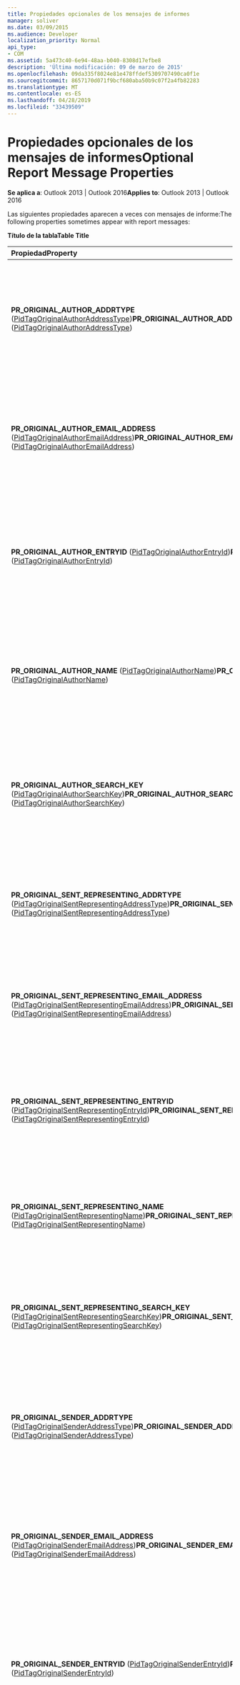 ```yaml
---
title: Propiedades opcionales de los mensajes de informes
manager: soliver
ms.date: 03/09/2015
ms.audience: Developer
localization_priority: Normal
api_type:
- COM
ms.assetid: 5a473c40-6e94-48aa-b040-8308d17efbe8
description: 'Última modificación: 09 de marzo de 2015'
ms.openlocfilehash: 09da335f8024e81e478ffdef5309707490ca0f1e
ms.sourcegitcommit: 8657170d071f9bcf680aba50b9c07f2a4fb82283
ms.translationtype: MT
ms.contentlocale: es-ES
ms.lasthandoff: 04/28/2019
ms.locfileid: "33439509"
---
```

# <a name="optional-report-message-properties"></a><span data-ttu-id="225b0-103">Propiedades opcionales de los mensajes de informes</span><span class="sxs-lookup"><span data-stu-id="225b0-103">Optional Report Message Properties</span></span>

  
  
<span data-ttu-id="225b0-104">**Se aplica a**: Outlook 2013 | Outlook 2016</span><span class="sxs-lookup"><span data-stu-id="225b0-104">**Applies to**: Outlook 2013 | Outlook 2016</span></span> 
  
<span data-ttu-id="225b0-105">Las siguientes propiedades aparecen a veces con mensajes de informe:</span><span class="sxs-lookup"><span data-stu-id="225b0-105">The following properties sometimes appear with report messages:</span></span>
  
<span data-ttu-id="225b0-106">**Título de la tabla**</span><span class="sxs-lookup"><span data-stu-id="225b0-106">**Table Title**</span></span>

|<span data-ttu-id="225b0-107">**Propiedad**</span><span class="sxs-lookup"><span data-stu-id="225b0-107">**Property**</span></span>|<span data-ttu-id="225b0-108">**Descripción**</span><span class="sxs-lookup"><span data-stu-id="225b0-108">**Description**</span></span>|
|:-----|:-----|
|<span data-ttu-id="225b0-109">**PR_ORIGINAL_AUTHOR_ADDRTYPE** ([PidTagOriginalAuthorAddressType](pidtagoriginalauthoraddresstype-canonical-property.md))</span><span class="sxs-lookup"><span data-stu-id="225b0-109">**PR_ORIGINAL_AUTHOR_ADDRTYPE** ([PidTagOriginalAuthorAddressType](pidtagoriginalauthoraddresstype-canonical-property.md))</span></span>  <br/> |<span data-ttu-id="225b0-110">Contiene el tipo de dirección del autor de la primera versión de un mensaje, es decir, el mensaje antes de reenviarlo o responderlo.</span><span class="sxs-lookup"><span data-stu-id="225b0-110">Contains the address type of the author of the first version of a message, that is, the message before it is forwarded or replied to.</span></span>  <br/> |
|<span data-ttu-id="225b0-111">**PR_ORIGINAL_AUTHOR_EMAIL_ADDRESS** ([PidTagOriginalAuthorEmailAddress](pidtagoriginalauthoremailaddress-canonical-property.md))</span><span class="sxs-lookup"><span data-stu-id="225b0-111">**PR_ORIGINAL_AUTHOR_EMAIL_ADDRESS** ([PidTagOriginalAuthorEmailAddress](pidtagoriginalauthoremailaddress-canonical-property.md))</span></span>  <br/> |<span data-ttu-id="225b0-112">Contiene la dirección de correo electrónico del autor de la primera versión de un mensaje, es decir, el mensaje antes de reenviarlo o responderlo.</span><span class="sxs-lookup"><span data-stu-id="225b0-112">Contains the email address of the author of the first version of a message, that is, the message before it is forwarded or replied to.</span></span>  <br/> |
|<span data-ttu-id="225b0-113">**PR_ORIGINAL_AUTHOR_ENTRYID** ([PidTagOriginalAuthorEntryId](pidtagoriginalauthorentryid-canonical-property.md))</span><span class="sxs-lookup"><span data-stu-id="225b0-113">**PR_ORIGINAL_AUTHOR_ENTRYID** ([PidTagOriginalAuthorEntryId](pidtagoriginalauthorentryid-canonical-property.md))</span></span>  <br/> |<span data-ttu-id="225b0-114">Contiene el identificador de entrada del autor de la primera versión de un mensaje, es decir, el mensaje antes de reenviarlo o responderlo.</span><span class="sxs-lookup"><span data-stu-id="225b0-114">Contains the entry identifier of the author of the first version of a message, that is, the message before it is forwarded or replied to.</span></span>  <br/> |
|<span data-ttu-id="225b0-115">**PR_ORIGINAL_AUTHOR_NAME** ([PidTagOriginalAuthorName](pidtagoriginalauthorname-canonical-property.md))</span><span class="sxs-lookup"><span data-stu-id="225b0-115">**PR_ORIGINAL_AUTHOR_NAME** ([PidTagOriginalAuthorName](pidtagoriginalauthorname-canonical-property.md))</span></span>  <br/> |<span data-ttu-id="225b0-116">Contiene el nombre para mostrar del autor de la primera versión de un mensaje, es decir, el mensaje antes de reenviarlo o responderlo.</span><span class="sxs-lookup"><span data-stu-id="225b0-116">Contains the display name of the author of the first version of a message, that is, the message before it is forwarded or replied to.</span></span>  <br/> |
|<span data-ttu-id="225b0-117">**PR_ORIGINAL_AUTHOR_SEARCH_KEY** ([PidTagOriginalAuthorSearchKey](pidtagoriginalauthorsearchkey-canonical-property.md))</span><span class="sxs-lookup"><span data-stu-id="225b0-117">**PR_ORIGINAL_AUTHOR_SEARCH_KEY** ([PidTagOriginalAuthorSearchKey](pidtagoriginalauthorsearchkey-canonical-property.md))</span></span>  <br/> |<span data-ttu-id="225b0-118">Contiene la clave de búsqueda del autor de la primera versión de un mensaje, es decir, el mensaje antes de reenviarlo o responderlo.</span><span class="sxs-lookup"><span data-stu-id="225b0-118">Contains the search key of the author of the first version of a message, that is, the message before it is forwarded or replied to.</span></span>  <br/> |
|<span data-ttu-id="225b0-119">**PR_ORIGINAL_SENT_REPRESENTING_ADDRTYPE** ([PidTagOriginalSentRepresentingAddressType](pidtagoriginalsentrepresentingaddresstype-canonical-property.md))</span><span class="sxs-lookup"><span data-stu-id="225b0-119">**PR_ORIGINAL_SENT_REPRESENTING_ADDRTYPE** ([PidTagOriginalSentRepresentingAddressType](pidtagoriginalsentrepresentingaddresstype-canonical-property.md))</span></span>  <br/> |<span data-ttu-id="225b0-120">Contiene el tipo de dirección del usuario de mensajería en cuyo nombre se envió el mensaje original.</span><span class="sxs-lookup"><span data-stu-id="225b0-120">Contains the address type of the messaging user on whose behalf the original message was sent.</span></span>  <br/> |
|<span data-ttu-id="225b0-121">**PR_ORIGINAL_SENT_REPRESENTING_EMAIL_ADDRESS** ([PidTagOriginalSentRepresentingEmailAddress](pidtagoriginalsentrepresentingemailaddress-canonical-property.md))</span><span class="sxs-lookup"><span data-stu-id="225b0-121">**PR_ORIGINAL_SENT_REPRESENTING_EMAIL_ADDRESS** ([PidTagOriginalSentRepresentingEmailAddress](pidtagoriginalsentrepresentingemailaddress-canonical-property.md))</span></span>  <br/> |<span data-ttu-id="225b0-122">Contiene la dirección de correo electrónico del usuario de mensajería en cuyo nombre se envió el mensaje original.</span><span class="sxs-lookup"><span data-stu-id="225b0-122">Contains the email address of the messaging user on whose behalf the original message was sent.</span></span>  <br/> |
|<span data-ttu-id="225b0-123">**PR_ORIGINAL_SENT_REPRESENTING_ENTRYID** ([PidTagOriginalSentRepresentingEntryId](pidtagoriginalsentrepresentingentryid-canonical-property.md))</span><span class="sxs-lookup"><span data-stu-id="225b0-123">**PR_ORIGINAL_SENT_REPRESENTING_ENTRYID** ([PidTagOriginalSentRepresentingEntryId](pidtagoriginalsentrepresentingentryid-canonical-property.md))</span></span>  <br/> |<span data-ttu-id="225b0-124">Contiene el identificador de entrada del usuario de mensajería en cuyo nombre se envió el mensaje original.</span><span class="sxs-lookup"><span data-stu-id="225b0-124">Contains the entry identifier of the messaging user on whose behalf the original message was sent.</span></span>  <br/> |
|<span data-ttu-id="225b0-125">**PR_ORIGINAL_SENT_REPRESENTING_NAME** ([PidTagOriginalSentRepresentingName](pidtagoriginalsentrepresentingname-canonical-property.md))</span><span class="sxs-lookup"><span data-stu-id="225b0-125">**PR_ORIGINAL_SENT_REPRESENTING_NAME** ([PidTagOriginalSentRepresentingName](pidtagoriginalsentrepresentingname-canonical-property.md))</span></span>  <br/> |<span data-ttu-id="225b0-126">Contiene el nombre para mostrar del usuario de mensajería en cuyo nombre se envió el mensaje original.</span><span class="sxs-lookup"><span data-stu-id="225b0-126">Contains the display name of the messaging user on whose behalf the original message was sent.</span></span>  <br/> |
|<span data-ttu-id="225b0-127">**PR_ORIGINAL_SENT_REPRESENTING_SEARCH_KEY** ([PidTagOriginalSentRepresentingSearchKey](pidtagoriginalsentrepresentingsearchkey-canonical-property.md))</span><span class="sxs-lookup"><span data-stu-id="225b0-127">**PR_ORIGINAL_SENT_REPRESENTING_SEARCH_KEY** ([PidTagOriginalSentRepresentingSearchKey](pidtagoriginalsentrepresentingsearchkey-canonical-property.md))</span></span>  <br/> |<span data-ttu-id="225b0-128">Contiene la clave de búsqueda del usuario de mensajería en cuyo nombre se envió el mensaje original.</span><span class="sxs-lookup"><span data-stu-id="225b0-128">Contains the search key of the messaging user on whose behalf the original message was sent.</span></span>  <br/> |
|<span data-ttu-id="225b0-129">**PR_ORIGINAL_SENDER_ADDRTYPE** ([PidTagOriginalSenderAddressType](pidtagoriginalsenderaddresstype-canonical-property.md))</span><span class="sxs-lookup"><span data-stu-id="225b0-129">**PR_ORIGINAL_SENDER_ADDRTYPE** ([PidTagOriginalSenderAddressType](pidtagoriginalsenderaddresstype-canonical-property.md))</span></span>  <br/> |<span data-ttu-id="225b0-130">Contiene el tipo de dirección del remitente de la primera versión de un mensaje, es decir, el mensaje antes de reenviarlo o responderlo.</span><span class="sxs-lookup"><span data-stu-id="225b0-130">Contains the address type of the sender of the first version of a message, that is, the message before it is forwarded or replied to.</span></span>  <br/> |
|<span data-ttu-id="225b0-131">**PR_ORIGINAL_SENDER_EMAIL_ADDRESS** ([PidTagOriginalSenderEmailAddress](pidtagoriginalsenderemailaddress-canonical-property.md))</span><span class="sxs-lookup"><span data-stu-id="225b0-131">**PR_ORIGINAL_SENDER_EMAIL_ADDRESS** ([PidTagOriginalSenderEmailAddress](pidtagoriginalsenderemailaddress-canonical-property.md))</span></span>  <br/> |<span data-ttu-id="225b0-132">Contiene la dirección de correo electrónico del remitente de la primera versión de un mensaje, es decir, el mensaje antes de reenviarlo o responderlo.</span><span class="sxs-lookup"><span data-stu-id="225b0-132">Contains the email address of the sender of the first version of a message, that is, the message before it is forwarded or replied to.</span></span>  <br/> |
|<span data-ttu-id="225b0-133">**PR_ORIGINAL_SENDER_ENTRYID** ([PidTagOriginalSenderEntryId](pidtagoriginalsenderentryid-canonical-property.md))</span><span class="sxs-lookup"><span data-stu-id="225b0-133">**PR_ORIGINAL_SENDER_ENTRYID** ([PidTagOriginalSenderEntryId](pidtagoriginalsenderentryid-canonical-property.md))</span></span>  <br/> |<span data-ttu-id="225b0-134">Contiene el identificador de entrada del remitente de la primera versión de un mensaje, es decir, el mensaje antes de reenviarlo o responderlo.</span><span class="sxs-lookup"><span data-stu-id="225b0-134">Contains the entry identifier of the sender of the first version of a message, that is, the message before it is forwarded or replied to.</span></span>  <br/> |
|<span data-ttu-id="225b0-135">**PR_ORIGINAL_SENDER_NAME** ([PidTagOriginalSenderName](pidtagoriginalsendername-canonical-property.md))</span><span class="sxs-lookup"><span data-stu-id="225b0-135">**PR_ORIGINAL_SENDER_NAME** ([PidTagOriginalSenderName](pidtagoriginalsendername-canonical-property.md))</span></span>  <br/> |<span data-ttu-id="225b0-136">Contiene el nombre para mostrar del remitente de la primera versión de un mensaje, es decir, el mensaje antes de reenviarlo o responderlo.</span><span class="sxs-lookup"><span data-stu-id="225b0-136">Contains the display name of the sender of the first version of a message, that is, the message before it is forwarded or replied to.</span></span>  <br/> |
|<span data-ttu-id="225b0-137">**PR_ORIGINAL_SENDER_SEARCH_KEY** ([PidTagOriginalSenderSearchKey](pidtagoriginalsendersearchkey-canonical-property.md))</span><span class="sxs-lookup"><span data-stu-id="225b0-137">**PR_ORIGINAL_SENDER_SEARCH_KEY** ([PidTagOriginalSenderSearchKey](pidtagoriginalsendersearchkey-canonical-property.md))</span></span>  <br/> |<span data-ttu-id="225b0-138">Contiene la clave de búsqueda del remitente de la primera versión de un mensaje, es decir, el mensaje antes de reenviarlo o responderlo.</span><span class="sxs-lookup"><span data-stu-id="225b0-138">Contains the search key for the sender of the first version of a message, that is, the message before it is forwarded or replied to.</span></span>  <br/> |
   

